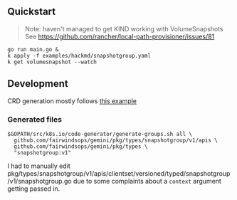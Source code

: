 ## Quickstart
> Note: haven't managed to get KIND working with VolumeSnapshots
> See https://github.com/rancher/local-path-provisioner/issues/81

```
go run main.go &
k apply -f examples/hackmd/snapshotgroup.yaml
k get volumesnapshot --watch
```

## Development
CRD generation mostly follows [this example](https://github.com/jinghzhu/KubernetesCRD)

### Generated files
```
$GOPATH/src/k8s.io/code-generator/generate-groups.sh all \
  github.com/fairwindsops/gemini/pkg/types/snapshotgroup/v1/apis \
  github.com/fairwindsops/gemini/pkg/types \
  "snapshotgroup:v1"
```

I had to manually edit
pkg/types/snapshotgroup/v1/apis/clientset/versioned/typed/snapshotgroup/v1/snapshotgroup.go
due to some complaints about a `context` argument getting passed in.

